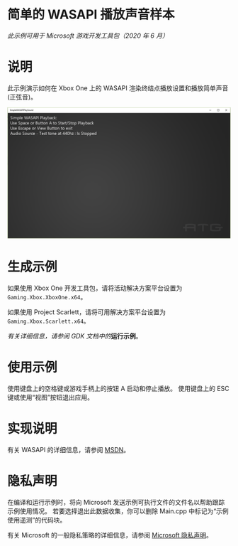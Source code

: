 # 简单的 WASAPI 播放声音样本

*此示例可用于 Microsoft 游戏开发工具包（2020 年 6 月）*

# 说明

此示例演示如何在 Xbox One 上的 WASAPI 渲染终结点播放设置和播放简单声音(正弦音)。

![](./media/image1.png)

# 生成示例

如果使用 Xbox One 开发工具包，请将活动解决方案平台设置为 `Gaming.Xbox.XboxOne.x64`。

如果使用 Project Scarlett，请将可用解决方案平台设置为 `Gaming.Xbox.Scarlett.x64`。

*有关详细信息，请参阅* *GDK 文档中的*__运行示例__。&nbsp;

# 使用示例

使用键盘上的空格键或游戏手柄上的按钮 A 启动和停止播放。 使用键盘上的 ESC 键或使用&ldquo;视图&rdquo;按钮退出应用。

# 实现说明

有关 WASAPI 的详细信息，请参阅 [MSDN](https://msdn.microsoft.com/en-us/library/windows/desktop/dd371455.aspx)。

# 隐私声明

在编译和运行示例时，将向 Microsoft 发送示例可执行文件的文件名以帮助跟踪示例使用情况。 若要选择退出此数据收集，你可以删除 Main.cpp 中标记为&ldquo;示例使用遥测&rdquo;的代码块。

有关 Microsoft 的一般隐私策略的详细信息，请参阅 [Microsoft 隐私声明](https://privacy.microsoft.com/en-us/privacystatement/)。


